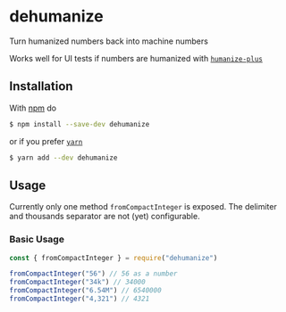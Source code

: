 # dehumanize

Turn humanized numbers back into machine numbers

Works well for UI tests if numbers are humanized with [`humanize-plus`](https://www.npmjs.com/package/humanize-plus)

## Installation

With [npm](https://npmjs.org) do

```sh
$ npm install --save-dev dehumanize
```

or if you prefer [`yarn`](https://yarnpkg.com)

```sh
$ yarn add --dev dehumanize
```

## Usage

Currently only one method `fromCompactInteger` is exposed. The delimiter and thousands separator are not (yet) configurable.

### Basic Usage

```js
const { fromCompactInteger } = require("dehumanize")

fromCompactInteger("56") // 56 as a number
fromCompactInteger("34k") // 34000
fromCompactInteger("6.54M") // 6540000
fromCompactInteger("4,321") // 4321
```
